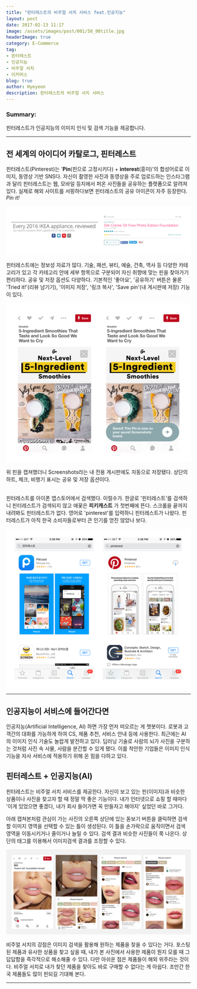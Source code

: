```yaml
---
title: "핀터레스트의 비주얼 서치 서비스 feat.인공지능"
layout: post
date: 2017-02-13 11:17
image: /assets/images/post/001/58_00title.jpg
headerImage: true
category: E-Commerce
tag:
- 핀터레스트
- 인공지능
- 비주얼 서치
- 이커머스
blog: true
author: Hyeyeon
description: 핀터레스트의 비주얼 서치 서비스
---
```


### Summary:

핀터레스트가 인공지능의 이미지 인식 및 검색 기능을 제공합니다.

---

## 전 세계의 아이디어 카탈로그, 핀터레스트

핀터레스트(Pinterest)는 '**Pin**(핀으로 고정시키다) + **interest**(흥미)'의 합성어로로 이미지, 동영상 기반 SNS다. 자신이 촬영한 사진과 동영상을 주로 업로드하는 인스타그램과 달리 핀터레스트는 웹, 모바일 등지에서 퍼온 사진들을 공유하는 플랫폼으로 알려져 있다. 실제로 해외 사이트를 서핑하다보면 핀터레스트의 공유 아이콘이 자주 등장한다. *Pin it!*

![pic1](/assets/images/post/001/58_01.png)

핀터레스트에는 정보성 자료가 많다. 기술, 패션, 뷰티, 예술, 건축, 역사 등 다양한 카테고리가 있고 각 카테고리 안에 세부 항목으로 구분되어 자신 취향에 맞는 핀을 찾아가기 편리하다. 공유 및 저장 옵션도 다양하다. 기본적인 '좋아요', '공유하기' 버튼은 물론 'Tried it!'(리뷰 남기기), '이미지 저장', '링크 복사', 'Save pin'(내 게시판에 저장) 기능이 있다.

![pic3](/assets/images/post/001/58_03.png)
<figcaption class="caption">위 핀을 캡쳐했더니 Screenshots라는 내 전용 게시판에도 자동으로 저장됐다. 상단의 하트, 체크, 비행기 표시는 공유 및 저장 옵션이다.</figcaption>

<br>

핀터레스트를 아이폰 앱스토어에서 검색했다. 이럴수가. 한글로 '핀터레스트'를 검색하니 핀터레스트가 검색되지 않고 애꿎은 **피키캐스트** 가 첫번째에 뜬다. 스크롤을 끝까지 내려봐도 핀터레스트가 없다. 영어로 'pinterest'를 입력하니 핀터레스트가 나왔다. 핀터레스트가 아직 한국 소비자들로부터 큰 인기를 얻진 않았나 보다.

![pic2](/assets/images/post/001/58_02.png)

---

## 인공지능이 서비스에 들어간다면

인공지능(Artificial Intelligence, AI) 하면 가장 먼저 떠오르는 게 챗봇이다. 로봇과 고객간의 대화를 가능하게 하여 CS, 제품 추천, 서비스 안내 등에 사용한다. 최근에는 AI의 이미지 인식 기술도 놀랍게 발전하고 있다. 딥러닝 기술로 사람의 뇌가 사진을 구분하는 것처럼 사진 속 사물, 사람을 분간할 수 있게 됐다. 이를 착안한 기업들은 이미지 인식 기능을 자사 서비스에 적용하기 위해 온 힘을 다하고 있다.

## 핀터레스트 + 인공지능(AI)

핀터레스트는 비주얼 서치 서비스를 제공한다. 자신이 보고 있는 핀(이미지)과 비슷한 상품이나 사진을 찾고자 할 때 정말 딱 좋은 기능이다. 내가 인터넷으로 쇼핑 할 때마다 '이게 있었으면 좋겠다, 내가 회사 들어가면 꼭 만들자고 해야지' 싶었던 바로 그거다.

아래 캡쳐본처럼 관심이 가는 사진의 오른쪽 상단에 있는 돋보기 버튼을 클릭하면 검색할 이미지 영역을 선택할 수 있는 틀이 생성된다. 이 틀을 손가락으로 움직이면서 검색 영역을 이동시키거나 줄이거나 늘릴 수 있다. 검색 결과 비슷한 사진들이 쭉 나온다. 상단의 태그를 이용해서 이미지검색 결과를 조정할 수 있다.

![pic4](/assets/images/post/001/58_04.png)

비주얼 서치의 강점은 이미지 검색을 활용해 원하는 제품을 찾을 수 있다는 거다. 포스팅된 제품과 유사한 상품을 찾고 싶을 때, 내가 본 사진에서 사용한 제품이 뭔지 모를 때 그 답답함을 즉각적으로 해소해줄 수 있다. 다만 아쉬운 점은 제품들이 해외 위주라는 것이다. 비주얼 서치로 내가 찾던 제품을 찾아도 바로 구매할 수 없다는 게 아쉽다. 조만간 한국 제품들도 많이 핀되길 기대해 본다.

---
